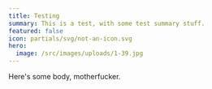 ```yaml
---
title: Testing
summary: This is a test, with some test summary stuff.
featured: false
icon: partials/svg/not-an-icon.svg
hero:
  image: /src/images/uploads/1-39.jpg
---
```

Here's some body, motherfucker.